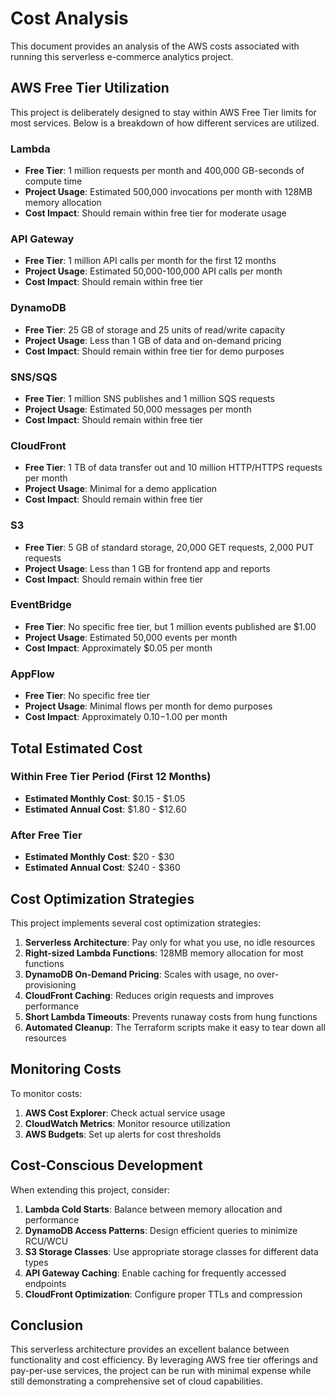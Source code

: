 # Cost Analysis

This document provides an analysis of the AWS costs associated with running this serverless e-commerce analytics project.

## AWS Free Tier Utilization

This project is deliberately designed to stay within AWS Free Tier limits for most services. Below is a breakdown of how different services are utilized.

### Lambda
- **Free Tier**: 1 million requests per month and 400,000 GB-seconds of compute time
- **Project Usage**: Estimated 500,000 invocations per month with 128MB memory allocation
- **Cost Impact**: Should remain within free tier for moderate usage

### API Gateway
- **Free Tier**: 1 million API calls per month for the first 12 months
- **Project Usage**: Estimated 50,000-100,000 API calls per month
- **Cost Impact**: Should remain within free tier

### DynamoDB
- **Free Tier**: 25 GB of storage and 25 units of read/write capacity
- **Project Usage**: Less than 1 GB of data and on-demand pricing
- **Cost Impact**: Should remain within free tier for demo purposes

### SNS/SQS
- **Free Tier**: 1 million SNS publishes and 1 million SQS requests
- **Project Usage**: Estimated 50,000 messages per month
- **Cost Impact**: Should remain within free tier

### CloudFront
- **Free Tier**: 1 TB of data transfer out and 10 million HTTP/HTTPS requests per month
- **Project Usage**: Minimal for a demo application
- **Cost Impact**: Should remain within free tier

### S3
- **Free Tier**: 5 GB of standard storage, 20,000 GET requests, 2,000 PUT requests
- **Project Usage**: Less than 1 GB for frontend app and reports
- **Cost Impact**: Should remain within free tier

### EventBridge
- **Free Tier**: No specific free tier, but 1 million events published are $1.00
- **Project Usage**: Estimated 50,000 events per month
- **Cost Impact**: Approximately $0.05 per month

### AppFlow
- **Free Tier**: No specific free tier
- **Project Usage**: Minimal flows per month for demo purposes
- **Cost Impact**: Approximately $0.10-$1.00 per month

## Total Estimated Cost

### Within Free Tier Period (First 12 Months)
- **Estimated Monthly Cost**: $0.15 - $1.05
- **Estimated Annual Cost**: $1.80 - $12.60

### After Free Tier
- **Estimated Monthly Cost**: $20 - $30
- **Estimated Annual Cost**: $240 - $360

## Cost Optimization Strategies

This project implements several cost optimization strategies:

1. **Serverless Architecture**: Pay only for what you use, no idle resources
2. **Right-sized Lambda Functions**: 128MB memory allocation for most functions
3. **DynamoDB On-Demand Pricing**: Scales with usage, no over-provisioning
4. **CloudFront Caching**: Reduces origin requests and improves performance
5. **Short Lambda Timeouts**: Prevents runaway costs from hung functions
6. **Automated Cleanup**: The Terraform scripts make it easy to tear down all resources

## Monitoring Costs

To monitor costs:

1. **AWS Cost Explorer**: Check actual service usage
2. **CloudWatch Metrics**: Monitor resource utilization
3. **AWS Budgets**: Set up alerts for cost thresholds

## Cost-Conscious Development

When extending this project, consider:

1. **Lambda Cold Starts**: Balance between memory allocation and performance
2. **DynamoDB Access Patterns**: Design efficient queries to minimize RCU/WCU
3. **S3 Storage Classes**: Use appropriate storage classes for different data types
4. **API Gateway Caching**: Enable caching for frequently accessed endpoints
5. **CloudFront Optimization**: Configure proper TTLs and compression

## Conclusion

This serverless architecture provides an excellent balance between functionality and cost efficiency. By leveraging AWS free tier offerings and pay-per-use services, the project can be run with minimal expense while still demonstrating a comprehensive set of cloud capabilities.